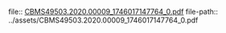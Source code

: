 file:: [CBMS49503.2020.00009_1746017147764_0.pdf](../assets/CBMS49503.2020.00009_1746017147764_0.pdf)
file-path:: ../assets/CBMS49503.2020.00009_1746017147764_0.pdf
